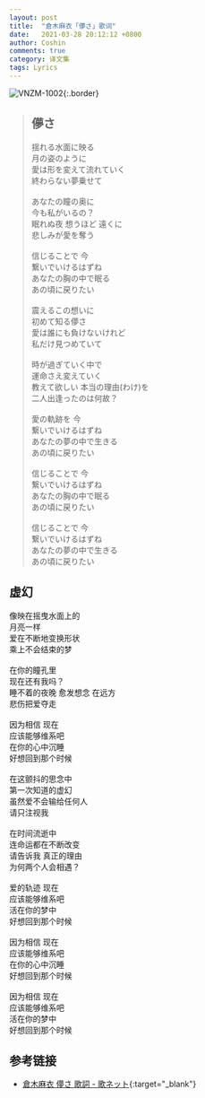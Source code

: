 ```yaml
---
layout: post
title:  "倉木麻衣「儚さ」歌词"
date:   2021-03-28 20:12:12 +0800
author: Coshin
comments: true
category: 译文集
tags: Lyrics
---
```

![VNZM-1002](https://www.generasia.com/w/images/0/01/Mai_Kuraki_Symphonic_Collection_in_Moscow_Regular.jpg){:.border}

<blockquote class="original">
  <h2>儚さ</h2>
  <p>
    揺れる水面に映る<br>
    月の姿のように<br>
    愛は形を変えて流れていく<br>
    終わらない夢乗せて<br>
    <br>
    あなたの瞳の奥に<br>
    今も私がいるの？<br>
    眠れぬ夜 想うほど 遠くに<br>
    悲しみが愛を奪う<br>
    <br>
    信じることで 今<br>
    繋いでいけるはずね<br>
    あなたの胸の中で眠る<br>
    あの頃に戻りたい<br>
    <br>
    震えるこの想いに<br>
    初めて知る儚さ<br>
    愛は誰にも負けないけれど<br>
    私だけ見つめていて<br>
    <br>
    時が過ぎていく中で<br>
    運命さえ変えていく<br>
    教えて欲しい 本当の理由(わけ)を<br>
    二人出逢ったのは何故？<br>
    <br>
    愛の軌跡を 今<br>
    繋いでいけるはずね<br>
    あなたの夢の中で生きる<br>
    あの頃に戻りたい<br>
    <br>
    信じることで 今<br>
    繋いでいけるはずね<br>
    あなたの胸の中で眠る<br>
    あの頃に戻りたい<br>
    <br>
    信じることで 今<br>
    繋いでいけるはずね<br>
    あなたの夢の中で生きる<br>
    あの頃に戻りたい
  </p>
</blockquote>

<div class="translation">
  <h2>虚幻</h2>
  <p>
    像映在摇曳水面上的<br>
    月亮一样<br>
    爱在不断地变换形状<br>
    乘上不会结束的梦<br>
    <br>
    在你的瞳孔里<br>
    现在还有我吗？<br>
    睡不着的夜晚 愈发想念 在远方<br>
    悲伤把爱夺走<br>
    <br>
    因为相信 现在<br>
    应该能够维系吧<br>
    在你的心中沉睡<br>
    好想回到那个时候<br>
    <br>
    在这颤抖的思念中<br>
    第一次知道的虚幻<br>
    虽然爱不会输给任何人<br>
    请只注视我<br>
    <br>
    在时间流逝中<br>
    连命运都在不断改变<br>
    请告诉我 真正的理由<br>
    为何两个人会相遇？<br>
    <br>
    爱的轨迹 现在<br>
    应该能够维系吧<br>
    活在你的梦中<br>
    好想回到那个时候<br>
    <br>
    因为相信 现在<br>
    应该能够维系吧<br>
    在你的心中沉睡<br>
    好想回到那个时候<br>
    <br>
    因为相信 现在<br>
    应该能够维系吧<br>
    活在你的梦中<br>
    好想回到那个时候
  </p>
</div>

## 参考链接

* [倉木麻衣 儚さ 歌詞 - 歌ネット](https://www.uta-net.com/song/139668/){:target="_blank"}
